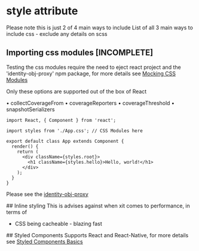 # style attribute
Please note this is just 2 of 4 main ways to include 
List of all 3 main ways to include css - exclude any details on scss

## Importing css modules [INCOMPLETE]
Testing the css modules require the need to eject react project and the 'identity-obj-proxy' npm package, for more details see [Mocking CSS Modules](https://facebook.github.io/jest/docs/en/webpack.html#mocking-css-modules)

Only these options are supported out of the box of React

  • collectCoverageFrom
  • coverageReporters
  • coverageThreshold
  • snapshotSerializers

```
import React, { Component } from 'react';

import styles from './App.css'; // CSS Modules here

export default class App extends Component {
  render() {
    return (
      <div className={styles.root}>
        <h1 className={styles.hello}>Hello, world!</h1>
      </div>
    );
  }
}
```

Please see the [identity-obj-proxy](https://github.com/keyanzhang/identity-obj-proxy)

## Inline styling
This is advises against when xit comes to performance, in terms of 
  - CSS being cacheable - blazing fast

## Styled Components
Supports React and React-Native, for more details see [Styled Components Basics](https://www.styled-components.com/docs/basics)
